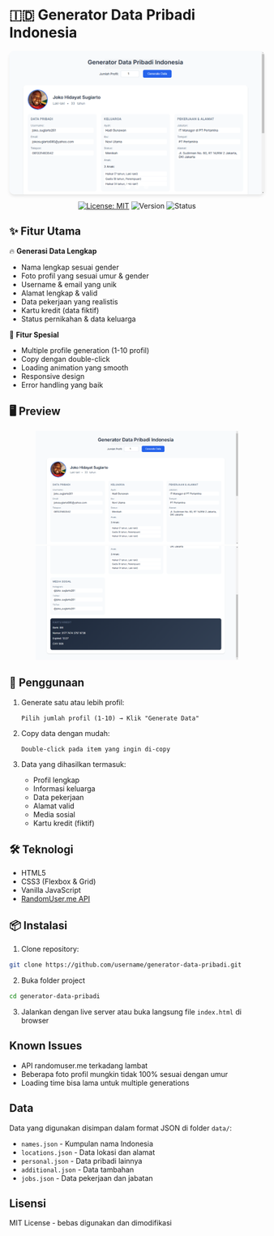 # 🇮🇩 Generator Data Pribadi Indonesia

<div align="center">
  <div class="carousel">
    <div class="slides">
      <img src="screenshots/preview.png" alt="Preview 1" />
      <img src="screenshots/preview2.png" alt="Preview 2" />
    </div>
    <div class="dots">
      <span class="dot active"></span>
      <span class="dot"></span>
      <span class="dot"></span>
    </div>
  </div>

  [![License: MIT](https://img.shields.io/badge/License-MIT-yellow.svg)](https://opensource.org/licenses/MIT)
  ![Version](https://img.shields.io/badge/version-1.2.0-blue)
  ![Status](https://img.shields.io/badge/status-active-success.svg)
</div>

<style>
.carousel {
  position: relative;
  width: 100%;
  max-width: 800px;
  margin: 0 auto;
  overflow: hidden;
  border-radius: 10px;
  box-shadow: 0 4px 6px -1px rgba(0,0,0,0.1);
}

.slides {
  display: flex;
  transition: transform 0.5s ease-in-out;
}

.slides img {
  width: 100%;
  flex-shrink: 0;
  object-fit: cover;
}

.dots {
  position: absolute;
  bottom: 10px;
  left: 50%;
  transform: translateX(-50%);
  display: flex;
  gap: 8px;
}

.dot {
  width: 10px;
  height: 10px;
  background: rgba(255,255,255,0.5);
  border-radius: 50%;
  cursor: pointer;
}

.dot.active {
  background: white;
}
</style>

<script>
const carousel = document.querySelector('.carousel');
const slides = document.querySelector('.slides');
const dots = document.querySelectorAll('.dot');
let currentSlide = 0;

function updateSlide(index) {
  slides.style.transform = `translateX(-${index * 100}%)`;
  dots.forEach((dot, i) => {
    dot.classList.toggle('active', i === index);
  });
  currentSlide = index;
}

dots.forEach((dot, index) => {
  dot.addEventListener('click', () => updateSlide(index));
});

// Auto slide
setInterval(() => {
  currentSlide = (currentSlide + 1) % dots.length;
  updateSlide(currentSlide);
}, 5000);
</script>

## ✨ Fitur Utama

🔥 **Generasi Data Lengkap**
- Nama lengkap sesuai gender
- Foto profil yang sesuai umur & gender
- Username & email yang unik
- Alamat lengkap & valid
- Data pekerjaan yang realistis
- Kartu kredit (data fiktif)
- Status pernikahan & data keluarga

🎯 **Fitur Spesial**
- Multiple profile generation (1-10 profil)
- Copy dengan double-click
- Loading animation yang smooth
- Responsive design
- Error handling yang baik

## 🖥️ Preview

<div align="center">
  <img src="screenshots/preview.png" alt="UI Preview 1" width="400">
  <img src="screenshots/preview2.png" alt="UI Preview 2" width="400">
</div>

## 🚀 Penggunaan

1. Generate satu atau lebih profil:
   ```
   Pilih jumlah profil (1-10) → Klik "Generate Data"
   ```

2. Copy data dengan mudah:
   ```
   Double-click pada item yang ingin di-copy
   ```

3. Data yang dihasilkan termasuk:
   - Profil lengkap
   - Informasi keluarga
   - Data pekerjaan
   - Alamat valid
   - Media sosial
   - Kartu kredit (fiktif)

## 🛠️ Teknologi

- HTML5
- CSS3 (Flexbox & Grid)
- Vanilla JavaScript
- [RandomUser.me API](https://randomuser.me)

## 📦 Instalasi

1. Clone repository:
```bash
git clone https://github.com/username/generator-data-pribadi.git
```

2. Buka folder project
```bash
cd generator-data-pribadi
```

3. Jalankan dengan live server atau buka langsung file `index.html` di browser

## Known Issues

- API randomuser.me terkadang lambat
- Beberapa foto profil mungkin tidak 100% sesuai dengan umur
- Loading time bisa lama untuk multiple generations

## Data

Data yang digunakan disimpan dalam format JSON di folder `data/`:
- `names.json` - Kumpulan nama Indonesia
- `locations.json` - Data lokasi dan alamat
- `personal.json` - Data pribadi lainnya
- `additional.json` - Data tambahan
- `jobs.json` - Data pekerjaan dan jabatan

## Lisensi

MIT License - bebas digunakan dan dimodifikasi